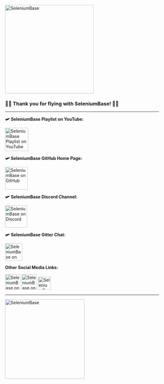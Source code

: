 <!-- SeleniumBase Docs -->

<a href="https://github.com/seleniumbase/SeleniumBase/"><img src="https://seleniumbase.github.io/cdn/img/super_logo_sb.png" title="SeleniumBase" width="290" /></a>


<h3>🛬🛫 Thank you for flying with SeleniumBase! 🦅🚀</h3>

--------

<p><div><b>🛩️ SeleniumBase Playlist on YouTube:</b></div></p>

<p><span><a href="https://www.youtube.com/playlist?list=PLp9uKicxkBc5UIlGi2BuE3aWC7JyXpD3m"><img src="https://seleniumbase.github.io/cdn/img/youtube.png" title="SeleniumBase Playlist on YouTube" alt="SeleniumBase Playlist on YouTube" width="76" /></a></span></p>

<p><div><b>🛩️ SeleniumBase GitHub Home Page:</b></div></p>

<p><div><span><a href="https://github.com/seleniumbase/SeleniumBase"><img src="https://seleniumbase.github.io/img/social/share_github.svg" title="SeleniumBase on GitHub" alt="SeleniumBase on GitHub" width="74" /></a></span></div></p>

<p><div><b>🛩️ SeleniumBase Discord Channel:</b></div></p>

<p><span><a href="https://discord.gg/EdhQTn3EyE"><img src="https://seleniumbase.github.io/other/discord_icon.png" title="SeleniumBase on Discord" alt="SeleniumBase on Discord" width="72" /></a></span></p>

<p><div><b>🛩️ SeleniumBase Gitter Chat:</b></div></p>

<p><span><a href="https://gitter.im/seleniumbase/SeleniumBase"><img src="https://seleniumbase.github.io/img/social/share_gitter.svg" title="SeleniumBase on Gitter" alt="SeleniumBase on Gitter" width="56" /></a></span></p>

<p><div><b>Other Social Media Links:</b></div></p>

<div></p>
<span><a href="https://www.facebook.com/SeleniumBase"><img src="https://seleniumbase.github.io/img/social/share_facebook.svg" title="SeleniumBase on Facebook" alt="SeleniumBase on Facebook" width="50" /></a></span>
<span><a href="https://twitter.com/seleniumbase"><img src="https://seleniumbase.github.io/img/social/share_twitter.svg" title="SeleniumBase on Twitter" alt="SeleniumBase on Twitter" width="50" /></a></span>
<span><a href="https://instagram.com/seleniumbase"><img src="https://seleniumbase.github.io/img/social/share_instagram.svg" title="SeleniumBase on Instagram" alt="SeleniumBase on Instagram" width="42" /></a></span>
</div></p>

--------

<p><div><a href="https://github.com/seleniumbase/SeleniumBase/"><img src="https://seleniumbase.github.io/img/sb_logo_10.png" alt="SeleniumBase" width="260"></a></div></p>
